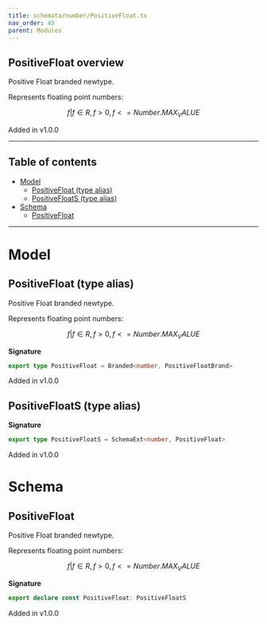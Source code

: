 ```yaml
---
title: schemata/number/PositiveFloat.ts
nav_order: 45
parent: Modules
---
```


## PositiveFloat overview

Positive Float branded newtype.

Represents floating point numbers:

```math
 { f | f ∈ R, f > 0, f <= Number.MAX_VALUE }
```

Added in v1.0.0

---

<h2 class="text-delta">Table of contents</h2>

- [Model](#model)
  - [PositiveFloat (type alias)](#positivefloat-type-alias)
  - [PositiveFloatS (type alias)](#positivefloats-type-alias)
- [Schema](#schema)
  - [PositiveFloat](#positivefloat)

---

# Model

## PositiveFloat (type alias)

Positive Float branded newtype.

Represents floating point numbers:

```math
 { f | f ∈ R, f > 0, f <= Number.MAX_VALUE }
```

**Signature**

```ts
export type PositiveFloat = Branded<number, PositiveFloatBrand>
```

Added in v1.0.0

## PositiveFloatS (type alias)

**Signature**

```ts
export type PositiveFloatS = SchemaExt<number, PositiveFloat>
```

Added in v1.0.0

# Schema

## PositiveFloat

Positive Float branded newtype.

Represents floating point numbers:

```math
 { f | f ∈ R, f > 0, f <= Number.MAX_VALUE }
```

**Signature**

```ts
export declare const PositiveFloat: PositiveFloatS
```

Added in v1.0.0
